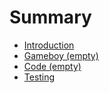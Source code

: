 # Summary

- [Introduction](./01-introduction.md)
- [Gameboy (empty)](./100-gameboy.md)
- [Code (empty)](./200-code.md)
- [Testing](./300-testing.md)
